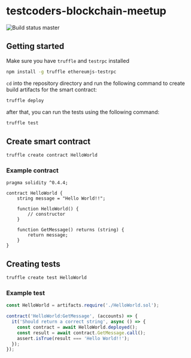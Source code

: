 # testcoders-blockchain-meetup 
![Build status master](https://api.travis-ci.org/TestCoders/testcoders-blockchain-meetup.svg?branch=master)

## Getting started
Make sure you have `truffle` and `testrpc` installed
```bash
npm install -g truffle ethereumjs-testrpc
```

`cd` into the repository directory and run the following command to create build artifacts for the smart contract:
```bash
truffle deploy
```

after that, you can run the tests using the following command:
```bash
truffle test
```

## Create smart contract
```bash
truffle create contract HelloWorld
```

### Example contract
```solidity
pragma solidity ^0.4.4;

contract HelloWorld {
    string message = "Hello World!!";

    function HelloWorld() {
        // constructor
    }

    function GetMessage() returns (string) {
        return message;
    }
}
```

## Creating tests
```bash
truffle create test HelloWorld
```

### Example test
```js
const HelloWorld = artifacts.require('./HelloWorld.sol');

contract('HelloWorld:GetMessage', (accounts) => {
  it('Should return a correct string', async () => {
    const contract = await HelloWorld.deployed();
    const result = await contract.GetMessage.call();
    assert.isTrue(result === 'Hello World!!');
  });
});

```
